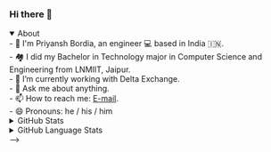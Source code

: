 ### Hi there 👋

<!-- <img src="https://media.giphy.com/media/hvRJCLFzcasrR4ia7z/giphy.gif" width="29px"> -->


<!--
**PriyanshBordia/PriyanshBordia** is a ✨ _special_ ✨ repository because its `README.md` (this file) appears on your GitHub profile.
Here are some ideas to get you started:
-->
<link href="https://cdn.jsdelivr.net/npm/bootstrap@5.0.2/dist/css/bootstrap.min.css" rel="stylesheet" integrity="sha384-EVSTQN3/azprG1Anm3QDgpJLIm9Nao0Yz1ztcQTwFspd3yD65VohhpuuCOmLASjC" crossorigin="anonymous">

<details open>
  <summary>About</summary>
- 👋 I'm Priyansh Bordia, an engineer 💻 based in India 🇮🇳. <br>
- 🏘 I did my Bachelor in Technology major in Computer Science and Engineering from LNMIIT, Jaipur. <br>
- 🔭 I’m currently working with Delta Exchange. <br>
<!-- - 🌱 I’m currently learning AI and Compiler Design; along with that, I am studying Deep Learning. <br> -->
<!-- - 👯 I’m looking to collaborate on <i>Ocean Cleanup Projects</i>. <br> -->
<!-- - 🤔 I’m looking for help with <i>Finding an interesting project</i>. <br> -->
- 💬 Ask me about <a href = "https://priyanshbordia.github.io" style="text-decoration: none !important;">anything</a>. <br>
- 📫 How to reach me: <a href = "mailto:priyanshbordia2@gmail.com">E-mail</a>. <br>
- 😄 Pronouns: he / his / him <br>
<!-- - 🎯 Life Hack: "Explore 🔥 and Explode 💣 with knowledge". <br> -->
<!-- - ⚡ Fun fact: Being at one place is not that bad.!<br> -->
</details>

<details>
<summary>GitHub Stats</summary>
<br>
	<img align="center"  height="200vh" width="410vw" src="https://github-readme-stats.vercel.app/api?username=PriyanshBordia&show_icons=true&theme=dracula&hide_border=true" alt="PriyanshBordia's GitHub Stats" />
	<img  align="right" height="200vh" width="410vw" src="http://github-readme-streak-stats.herokuapp.com?user=PriyanshBordia&theme=dracula&hide_border=true&date_format=M%20j%5B%2C%20Y%5D" alt="PriyanshBordia's Contribution Stats" />  
<br>
</details> 
 
<details>
  <summary>GitHub Language Stats</summary>
  <br>
  <img src="https://github-readme-stats.vercel.app/api/top-langs/?username=PriyanshBordia&layout=compact" alt="PriyanshBordia's GitHub Language Stats" />
  <br>
</details> 

<!-- <details>
  <summary>Social Handles</summary>
  <br>
	
  ![Twitter Follow](https://img.shields.io/twitter/follow/priyanshbordia_?label=Follow&style=social)
  [![Connect on LinkedIn](https://img.shields.io/badge/--linkedin?label=LinkedIn&logo=LinkedIn&style=social)](https://www.linkedin.com/in/priyanshbordia) 
<!--   [Résumé](https://drive.google.com/file/d/1-QIbu3gUQHk2LxPiANF322I9xVQ4z-hl/view) -->
<!--   [OctoProfile](https://octoprofile.now.sh/user?id=PriyanshBordia) -->
</details> -->

<!-- ![GitHub followers](https://img.shields.io/github/followers/PriyanshBordia?label=Follow&style=social) -->
<!-- <p align="left"> <img src="https://komarev.com/ghpvc/?username=PriyanshBordia&label=Profile%20views&color=0e75b6&style=flat" alt="PriyanshBordia" /> </p> -->
<!--
<a href="https://github.com/PriyanshBordia" aria-label="Follow @PriyanshBordia on GitHub"><img  src="https://img.shields.io/badge/Follow👉-@PriyanshBordia-navy?style=for-the-badge"/>
</a>
-->
<!-- <img src = "https://github.com/PriyanshBordia/PriyanshBordia.github.io/blob/master/Cards/Screenshot%202021-04-25%20at%2011.08.32%20PM.png" /> -->

